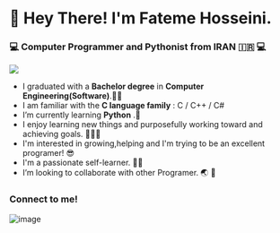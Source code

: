# :wave: Hey There! I'm Fateme Hosseini.  #


###  :computer: Computer Programmer and Pythonist from IRAN  :iran:  :computer: ###

 ![](https://st2.depositphotos.com/1032577/5312/i/380/depositphotos_53128333-stock-photo-about-me-sign.jpg)
- I graduated with a **Bachelor degree** in **Computer Engineering(Software)**.👩‍🎓
- I am familiar with the **C language family** : C / C++ / C#
- I’m currently learning  **Python** .:snake:
- I enjoy learning new things and purposefully working toward and achieving goals. :muscle::muscle::muscle:
- I'm interested in growing,helping and I'm trying to be an excellent programer! :sunglasses:
- I'm a passionate self-learner. :woman_technologist:
- I’m looking to collaborate with other Programer. :earth_asia: :handshake:


### Connect to me! ###
![image](http://linkedin.com/in/fateme-hosseini-183aa2133)



